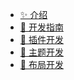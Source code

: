 <!--
 * @Author: fzf404
 * @Date: 2022-08-15 19:23:45
 * @LastEditors: fzf404 nmdfzf404@163.com
 * @LastEditTime: 2022-08-15 20:53:15
 * @Description: Monit 文档侧栏
-->

- [✨ 介绍](/ 'Monit')
- [📝 开发指南](guide '开发指南')
- [🧩 插件开发](plugin '插件开发')
- [🌈 主题开发](theme '主题开发')
- [🌲 布局开发](layout '布局开发')
